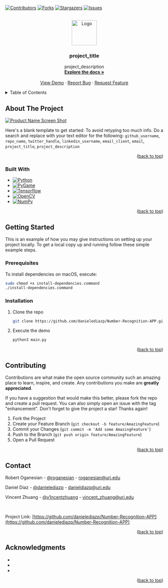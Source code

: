 <!-- Improved compatibility of back to top link: See: https://github.com/othneildrew/Best-README-Template/pull/73 -->
<a name="readme-top"></a>
<!--
*** Thanks for checking out the Best-README-Template. If you have a suggestion
*** that would make this better, please fork the repo and create a pull request
*** or simply open an issue with the tag "enhancement".
*** Don't forget to give the project a star!
*** Thanks again! Now go create something AMAZING! :D
-->



<!-- PROJECT SHIELDS -->
<!--
*** I'm using markdown "reference style" links for readability.
*** Reference links are enclosed in brackets [ ] instead of parentheses ( ).
*** See the bottom of this document for the declaration of the reference variables
*** for contributors-url, forks-url, etc. This is an optional, concise syntax you may use.
*** https://www.markdownguide.org/basic-syntax/#reference-style-links
-->
[![Contributors][contributors-shield]][contributors-url]
[![Forks][forks-shield]][forks-url]
[![Stargazers][stars-shield]][stars-url]
[![Issues][issues-shield]][issues-url]



<!-- PROJECT LOGO -->
<br />
<div align="center">
  <a href="https://github.com/danielediazp/Number-Recognition-APP">
    <img src="images/logo.png" alt="Logo" width="80" height="80">
  </a>

<h3 align="center">project_title</h3>

  <p align="center">
    project_description
    <br />
    <a href="https://github.com/danielediazp/Number-Recognition-APP"><strong>Explore the docs »</strong></a>
    <br />
    <br />
    <a href="https://github.com/danielediazp/Number-Recognition-APP/blob/main/main.py">View Demo</a>
    ·
    <a href="https://github.com/danielediazp/Number-Recognition-APP/issues">Report Bug</a>
    ·
    <a href="https://github.com/danielediazp/Number-Recognition-APP/issues">Request Feature</a>
  </p>
</div>



<!-- TABLE OF CONTENTS -->
<details>
  <summary>Table of Contents</summary>
  <ol>
    <li>
      <a href="#about-the-project">About The Project</a>
      <ul>
        <li><a href="#built-with">Built With</a></li>
      </ul>
    </li>
    <li>
      <a href="#getting-started">Getting Started</a>
      <ul>
        <li><a href="#prerequisites">Prerequisites</a></li>
        <li><a href="#installation">Installation</a></li>
      </ul>
    </li>
    <li><a href="#contributing">Contributing</a></li>
    <li><a href="#contact">Contact</a></li>
    <li><a href="#acknowledgments">Acknowledgments</a></li>
  </ol>
</details>



<!-- ABOUT THE PROJECT -->
## About The Project

[![Product Name Screen Shot][product-screenshot]](https://example.com)

Here's a blank template to get started: To avoid retyping too much info. Do a search and replace with your text editor for the following: `github_username`, `repo_name`, `twitter_handle`, `linkedin_username`, `email_client`, `email`, `project_title`, `project_description`

<p align="right">(<a href="#readme-top">back to top</a>)</p>



### Built With

* [![Python][Python3]][python-url]
* [![PyGame][PyGame]][pygame-url]
* [![Tensorflow][TensorFlow]][tensorflow-url]
* [![OpenCV][OpenCV]][opencv-url]
* [![NumPy][NumPy]][numpy-url]

<p align="right">(<a href="#readme-top">back to top</a>)</p>



<!-- GETTING STARTED -->
## Getting Started

This is an example of how you may give instructions on setting up your project locally.
To get a local copy up and running follow these simple example steps.

### Prerequisites

To install dependencies on macOS, execute:

  ```sh
  sudo chmod +x install-dependencies.command
  ./install-dependencies.command
  ```

### Installation

1. Clone the repo
   ```sh
   git clone https://github.com/danielediazp/Number-Recognition-APP.git
   ```
2. Execute the demo
   ```sh
   python3 main.py
   ```

<p align="right">(<a href="#readme-top">back to top</a>)</p>



<!-- CONTRIBUTING -->
## Contributing

Contributions are what make the open source community such an amazing place to learn, inspire, and create. Any contributions you make are **greatly appreciated**.

If you have a suggestion that would make this better, please fork the repo and create a pull request. You can also simply open an issue with the tag "enhancement".
Don't forget to give the project a star! Thanks again!

1. Fork the Project
2. Create your Feature Branch (`git checkout -b feature/AmazingFeature`)
3. Commit your Changes (`git commit -m 'Add some AmazingFeature'`)
4. Push to the Branch (`git push origin feature/AmazingFeature`)
5. Open a Pull Request

<p align="right">(<a href="#readme-top">back to top</a>)</p>



<!-- CONTACT -->
## Contact

Robert Oganesian - [@roganesian](https://github.com/roganesian) - roganesian@uri.edu

Daniel Diaz - [@danielediazp](https://github.com/danielediazp) - danieldiazp@uri.edu

Vincent Zhuang - [@v1ncentzhuang](https://github.com/v1ncentzhuang) - vincent_zhuang@uri.edu

</br>

Project Link: [https://github.com/danielediazp/Number-Recognition-APP](https://github.com/danielediazp/Number-Recognition-APP)

<p align="right">(<a href="#readme-top">back to top</a>)</p>



<!-- ACKNOWLEDGMENTS -->
## Acknowledgments

* []()
* []()
* []()

<p align="right">(<a href="#readme-top">back to top</a>)</p>



<!-- MARKDOWN LINKS & IMAGES -->
<!-- https://www.markdownguide.org/basic-syntax/#reference-style-links -->
[contributors-shield]: https://img.shields.io/github/contributors/danielediazp/Number-Recognition-APP.svg?style=for-the-badge
[contributors-url]: https://github.com/danielediazp/Number-Recognition-APP/graphs/contributors
[forks-shield]: https://img.shields.io/github/forks/danielediazp/Number-Recognition-APP.svg?style=for-the-badge
[forks-url]: https://github.com/danielediazp/Number-Recognition-APP/network/members
[stars-shield]: https://img.shields.io/github/stars/danielediazp/Number-Recognition-APP.svg?style=for-the-badge
[stars-url]: https://github.com/danielediazp/Number-Recognition-APP/stargazers
[issues-shield]: https://img.shields.io/github/issues/danielediazp/Number-Recognition-APP.svg?style=for-the-badge
[issues-url]: https://github.com/danielediazp/Number-Recognition-APP/issues
[product-screenshot]: images/screenshot.png
[Python3]: https://img.shields.io/badge/python3-000000?style=for-the-badge&logo=python&logoColor=#3776AB
[python-url]: https://www.python.org/
[PyGame]: https://img.shields.io/badge/PyGame-0769AD?style=for-the-badge
[pygame-url]: https://www.pygame.org/
[TensorFlow]: https://img.shields.io/badge/TensorFlow-35495E?style=for-the-badge&logo=tensorflow&logoColor=#FF6F00
[tensorflow-url]: https://www.tensorflow.org/
[OpenCV]:https://img.shields.io/badge/OpenCV-20232A?style=for-the-badge&logo=opencv&logoColor=5C3EE8
[opencv-url]: https://opencv.org/
[NumPy]: https://img.shields.io/badge/NumPy-deded9?style=for-the-badge&logo=numpy&logoColor=013243
[numpy-url]: https://numpy.org/